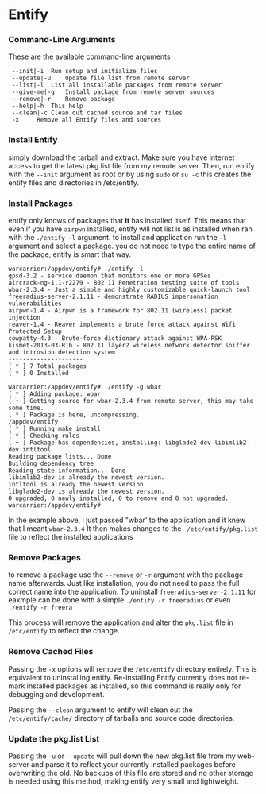 # Entify #
### Command-Line Arguments ###
These are the available command-line arguments
```
 --init|-i	Run setup and initialize files
 --update|-u	Update file list from remote server
 --list|-l	List all installable packages from remote server
 --give-me|-g	Install package from remote server sources
 --remove|-r	Remove package
 --help|-h	This help
 --clean|-c	Clean out cached source and tar files
 -x		Remove all Entify files and sources
```

### Install Entify ###

simply download the tarball and extract. Make sure you have internet access to get the latest pkg.list file from my remote server. Then, run entify with the `--init` argument as root or by using `sudo` or `su -c` this creates the entify files and directories in /etc/entify.

### Install Packages ###

entify only knows of packages that **it** has installed itself. This means that even if you have `airpwn` installed, entify will not list is as installed when ran with the `./entify -l` argument. to install and application run the ` -l ` argument and select a package. you do not need to type the entire name of the package, entify is smart that way.
```
warcarrier:/appdev/entify# ./entify -l
gpsd-3.2 - service daemon that monitors one or more GPSes
aircrack-ng-1.1-r2279 - 802.11 Penetration testing suite of tools
wbar-2.3.4 - Just a simple and highly customizable quick-launch tool
freeradius-server-2.1.11 - demonstrate RADIUS impersonation vulnerabilities
airpwn-1.4 - Airpwn is a framework for 802.11 (wireless) packet injection
reaver-1.4 - Reaver implements a brute force attack against Wifi Protected Setup
cowpatty-4.3 - Brute-force dictionary attack against WPA-PSK
kismet-2013-03-R1b - 802.11 layer2 wireless network detector sniffer and intrusion detection system
---------------------
[ * ] 7 Total packages
[ * ] 0 Installed

warcarrier:/appdev/entify# ./entify -g wbar
[ * ] Adding package: wbar
[ + ] Getting source for wbar-2.3.4 from remote server, this may take some time.
[ * ] Package is here, uncompressing.
/appdev/entify
[ * ] Running make install
[ * ] Checking rules
[ + ] Package has dependencies, installing: libglade2-dev libimlib2-dev intltool
Reading package lists... Done
Building dependency tree       
Reading state information... Done
libimlib2-dev is already the newest version.
intltool is already the newest version.
libglade2-dev is already the newest version.
0 upgraded, 0 newly installed, 0 to remove and 8 not upgraded.
warcarrier:/appdev/entify#
```

In the example above, i just passed "wbar' to the application and it knew that I meant `wbar-2.3.4` It then makes changes to the ` /etc/entify/pkg.list` file to reflect the installed applications

### Remove Packages ###

to remove a package use the `--remove` or `-r` argument with the package name afterwards. Just like installation, you do not need to pass the full correct name into the application. To uninstall `freeradius-server-2.1.11` for eaxmple can be done with a simple `./entify -r freeradius` or even `./entify -r freera`

This process will remove the application and alter the `pkg.list` file in `/etc/entify` to reflect the change.

### Remove Cached Files ###

Passing the `-x` options will remove the `/etc/entify` directory entirely. This is equivalent to uninstalling entify. Re-installing Entify currently does not re-mark installed packages as installed, so this command is really only for debugging and development.

Passing the `--clean` argument to entify will clean out the `/etc/entify/cache/` directory of tarballs and source code directories.

### Update the pkg.list List ###

Passing the `-u` or `--update` will pull down the new pkg.list file from my web-server and parse it to reflect your currently installed packages before overwriting the old. No backups of this file are stored and no other storage is needed using this method, making entify very small and lightweight.